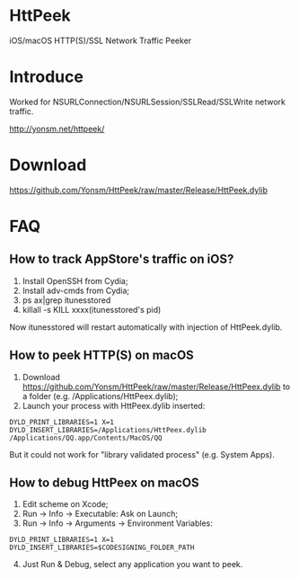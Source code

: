 
HttPeek
======

iOS/macOS HTTP(S)/SSL Network Traffic Peeker

# Introduce

Worked for NSURLConnection/NSURLSession/SSLRead/SSLWrite network traffic.

<http://yonsm.net/httpeek/>

# Download

<https://github.com/Yonsm/HttPeek/raw/master/Release/HttPeek.dylib>

# FAQ

## How to track AppStore's traffic on iOS?

1. Install OpenSSH from Cydia;
2. Install adv-cmds from Cydia;
3. ps ax|grep itunesstored
4. killall -s KILL xxxx(itunesstored's pid)

Now itunesstored will restart automatically with injection of HttPeek.dylib.


## How to peek HTTP(S) on macOS

1. Download <https://github.com/Yonsm/HttPeek/raw/master/Release/HttPeex.dylib> to a folder (e.g. /Applications/HttPeex.dylib);
2. Launch your process with HttPeex.dylib inserted:
   
`DYLD_PRINT_LIBRARIES=1 X=1 DYLD_INSERT_LIBRARIES=/Applications/HttPeex.dylib /Applications/QQ.app/Contents/MacOS/QQ`

  But it could not work for "library validated process" (e.g. System Apps).


## How to debug HttPeex on macOS

1. Edit scheme on Xcode;
2. Run -> Info -> Executable: Ask on Launch;
3. Run -> Info -> Arguments -> Environment Variables:

`DYLD_PRINT_LIBRARIES=1
 X=1
 DYLD_INSERT_LIBRARIES=$CODESIGNING_FOLDER_PATH`

 4. Just Run & Debug, select any application you want to peek.
